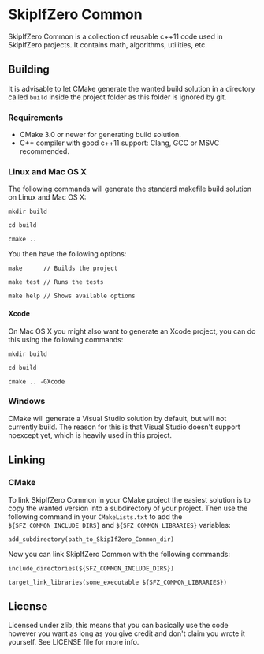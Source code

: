 # SkipIfZero Common
SkipIfZero Common is a collection of reusable c++11 code used in SkipIfZero projects. It contains math, algorithms, utilities, etc.

## Building
It is advisable to let CMake generate the wanted build solution in a directory called `build` inside the project folder as this folder is ignored by git.

### Requirements
- CMake 3.0 or newer for generating build solution.
- C++ compiler with good c++11 support: Clang, GCC or MSVC recommended.

### Linux and Mac OS X
 The following commands will generate the standard makefile build solution on Linux and Mac OS X:

	mkdir build

	cd build

	cmake ..

You then have the following options:

	
	make      // Builds the project
	
	make test // Runs the tests

	make help // Shows available options

#### Xcode
On Mac OS X you might also want to generate an Xcode project, you can do this using the following commands:

	mkdir build

	cd build

	cmake .. -GXcode

### Windows
CMake will generate a Visual Studio solution by default, but will not currently build. The reason for this is that Visual Studio doesn't support noexcept yet, which is heavily used in this project.

## Linking

### CMake
To link SkipIfZero Common in your CMake project the easiest solution is to copy the wanted version into a subdirectory of your project. Then use the following command in your `CMakeLists.txt` to add the `${SFZ_COMMON_INCLUDE_DIRS}` and `${SFZ_COMMON_LIBRARIES}` variables:

	add_subdirectory(path_to_SkipIfZero_Common_dir)

Now you can link SkipIfZero Common with the following commands:

	include_directories(${SFZ_COMMON_INCLUDE_DIRS})

	target_link_libraries(some_executable ${SFZ_COMMON_LIBRARIES})


## License
Licensed under zlib, this means that you can basically use the code however you want as long as you give credit and don't claim you wrote it yourself. See LICENSE file for more info.